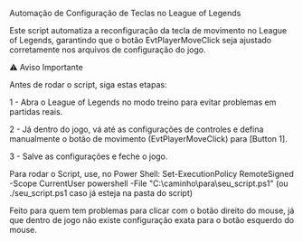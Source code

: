 Automação de Configuração de Teclas no League of Legends

Este script automatiza a reconfiguração da tecla de movimento no League of Legends, garantindo que o botão EvtPlayerMoveClick seja ajustado corretamente nos arquivos de configuração do jogo.

⚠️ Aviso Importante

Antes de rodar o script, siga estas etapas:

1 - Abra o League of Legends no modo treino para evitar problemas em partidas reais.

2 - Já dentro do jogo, vá até as configurações de controles e defina manualmente o botão de movimento (EvtPlayerMoveClick) para [Button 1].

3 - Salve as configurações e feche o jogo.

Para rodar o Script, use, no Power Shell:
Set-ExecutionPolicy RemoteSigned -Scope CurrentUser
powershell -File "C:\caminho\para\seu_script.ps1" (ou ./seu_script.ps1 caso já esteja na pasta do script)

Feito para quem tem problemas para clicar com o botão direito do mouse, já que dentro de jogo não existe configuração exata para o botão esquerdo do mouse.



